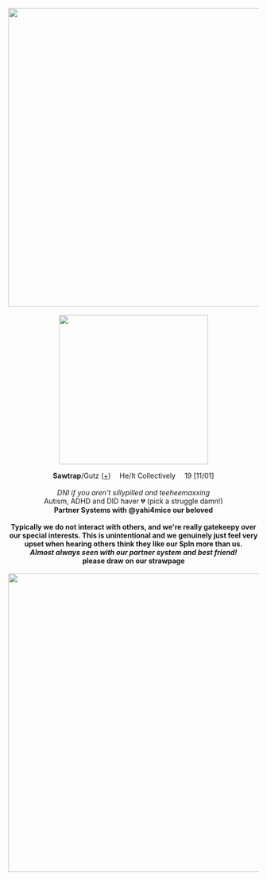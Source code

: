 <p align="center">
  <img src="https://file.garden/Zj8MKPoh-G9Y8EJE/borders/mine/sdivred1.png" width="600px">
  <br><br> <img src="https://files.catbox.moe/nqwl32.png" width="300px">
</p>


</p>
<p align="center">
  <b>Sawtrap</b>/Gutz (<a href="https://pronouns.cc/@irlcupid">+</a>) <img src="https://files.catbox.moe/aqc5k2.gif" width="10px"> He/It Collectively <img src="https://files.catbox.moe/aqc5k2.gif" width="10px"> 19 [11/01]
  <br><br>
<i>DNI if you aren't sillypilled and teeheemaxxing</i>
<br>Autism, ADHD and DID haver 💔 (pick a struggle damn!)
<br><b>Partner Systems with @yahi4mice our beloved
<br><br>
Typically we do not interact with others, and we're really gatekeepy over our special interests. This is unintentional and we genuinely just feel very upset when hearing others think they like our SpIn more than us.
<br> <i>Almost always seen with our partner system and best friend!</i>
<br> <b>please draw on our strawpage</b>
<br>
<br> <img src="https://file.garden/Zj8MKPoh-G9Y8EJE/borders/mine/sdivred1.png" width="600px">
</p>
